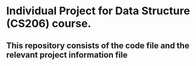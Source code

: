 # Individual Project for Data Structure (CS206) course.
## This repository consists of the code file and the relevant project information file
